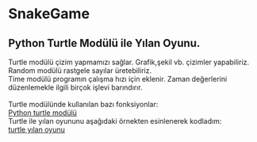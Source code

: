 # SnakeGame
## Python Turtle Modülü ile Yılan Oyunu. <br/>
Turtle modülü çizim yapmamızı sağlar. Grafik,şekil vb. çizimler yapabiliriz. <br/>
Random modülü rastgele sayılar üretebiliriz. <br/>
Time modülü programın çalışma hızı için eklenir. Zaman değerlerini düzenlemekle ilgili birçok işlevi barındırır.
<br/> <br/>
Turtle modülünde kullanılan bazı fonksiyonlar: <br/>
[Python turtle modülü](https://www.btogrenme.com/python-turtle-modulu-turtle-kutuphanesi/) 
<br/>
Turtle ile yılan oyununu aşağıdaki örnekten esinlenerek kodladım: <br/>
[turtle yılan oyunu](http://bilgisayarhane.net/python-ogreniyorum-10-pythonda-yilan-oyunu-yapma/)
